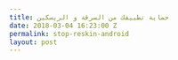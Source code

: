 ```yaml
---
title: حماية تطبيقك من السرقة و الريسكين
date: 2018-03-04 16:23:00 Z
permalink: stop-reskin-android
layout: post
---
```



